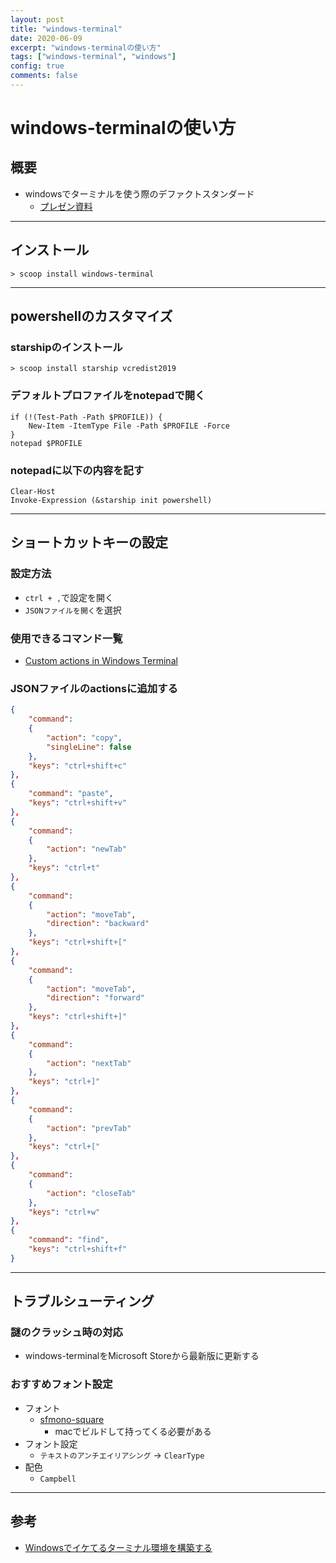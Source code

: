 ```yaml
---
layout: post
title: "windows-terminal"
date: 2020-06-09
excerpt: "windows-terminalの使い方"
tags: ["windows-terminal", "windows"]
config: true
comments: false
---
```


# windows-terminalの使い方

## 概要
 - windowsでターミナルを使う際のデファクトスタンダード
   - [プレゼン資料](https://docs.google.com/presentation/d/1gipc9VgBmv98gunpZw16e0MQ_o7dfLkizO7zvFvbBE8/edit?usp=sharing)  

---

## インストール

```console
> scoop install windows-terminal
```

---

## powershellのカスタマイズ

### starshipのインストール
```console
> scoop install starship vcredist2019
```

### デフォルトプロファイルをnotepadで開く

```shell
if (!(Test-Path -Path $PROFILE)) {
    New-Item -ItemType File -Path $PROFILE -Force
}
notepad $PROFILE
```

### notepadに以下の内容を記す

```shell
Clear-Host
Invoke-Expression (&starship init powershell)
```

---

## ショートカットキーの設定

### 設定方法
 - `ctrl + ,`で設定を開く
 - `JSONファイルを開く`を選択

### 使用できるコマンド一覧
 - [Custom actions in Windows Terminal](https://docs.microsoft.com/en-us/windows/terminal/customize-settings/actions#accepted-modifiers-and-keys)

### JSONファイルのactionsに追加する

```json
{
    "command": 
    {
        "action": "copy",
        "singleLine": false
    },
    "keys": "ctrl+shift+c"
},
{
    "command": "paste",
    "keys": "ctrl+shift+v"
},
{
    "command": 
    {
        "action": "newTab"
    },
    "keys": "ctrl+t"
},
{
    "command": 
    {
        "action": "moveTab",
        "direction": "backward"
    },
    "keys": "ctrl+shift+["
},
{
    "command": 
    {
        "action": "moveTab",
        "direction": "forward"
    },
    "keys": "ctrl+shift+]"
},
{
    "command": 
    {
        "action": "nextTab"
    },
    "keys": "ctrl+]"
},
{
    "command": 
    {
        "action": "prevTab"
    },
    "keys": "ctrl+["
},
{
    "command": 
    {
        "action": "closeTab"
    },
    "keys": "ctrl+w"
},
{
    "command": "find",
    "keys": "ctrl+shift+f"
}
```

---

## トラブルシューティング

### 謎のクラッシュ時の対応
 - windows-terminalをMicrosoft Storeから最新版に更新する  

### おすすめフォント設定
 - フォント
   - [sfmono-square](https://github.com/delphinus/homebrew-sfmono-square)
     - macでビルドして持ってくる必要がある
 - フォント設定
   - `テキストのアンチエイリアシング` -> `ClearType`
 - 配色
   - `Campbell`

---

## 参考
 - [Windowsでイケてるターミナル環境を構築する](https://zenn.dev/nekocodex/articles/c94ae757119b87)
